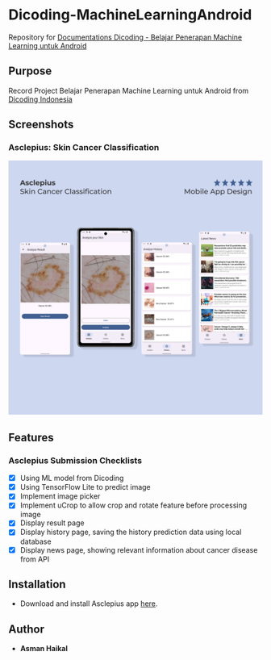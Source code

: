 # Dicoding-MachineLearningAndroid
Repository for [Documentations Dicoding - Belajar Penerapan Machine Learning untuk Android](https://www.dicoding.com/academies/663)

## Purpose
Record Project Belajar Penerapan Machine Learning untuk Android from [Dicoding Indonesia](https://www.dicoding.com/)

## Screenshots
### Asclepius: Skin Cancer Classification
![MyImage](starter-project/screenshots/Asclepius.jpg)

## Features
### Asclepius Submission Checklists
- [x] Using ML model from Dicoding
- [x] Using TensorFlow Lite to predict image
- [x] Implement image picker
- [x] Implement uCrop to allow crop and rotate feature before processing image
- [x] Display result page
- [x] Display history page, saving the history prediction data using local database
- [x] Display news page, showing relevant information about cancer disease from API

## Installation
- Download and install Asclepius app [here](https://github.com/e-haikal/Dicoding-MachineLearningAndroid/releases/download/v1.0.0/Asclepius_1.0.0.apk).
  
## Author
- **Asman Haikal**
